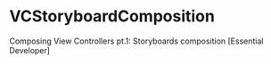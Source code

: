 # VCStoryboardComposition
Composing View Controllers pt.1: Storyboards composition [Essential Developer]
